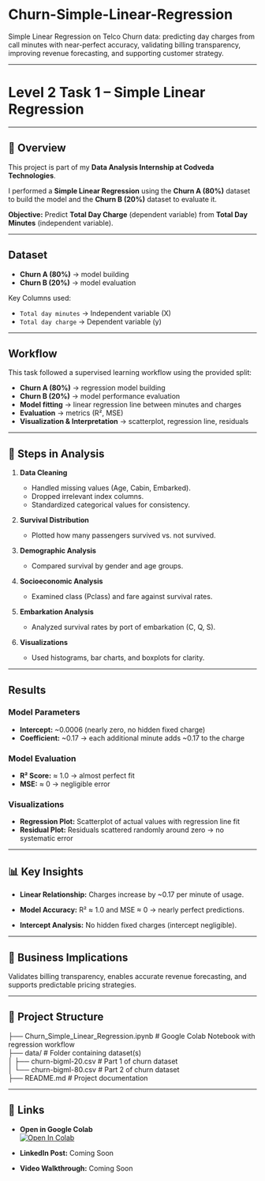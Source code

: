 # Churn-Simple-Linear-Regression
Simple Linear Regression on Telco Churn data: predicting day charges from call minutes with near-perfect accuracy, validating billing transparency, improving revenue forecasting, and supporting customer strategy.

---

# Level 2 Task 1 – Simple Linear Regression  

---

## 📌 Overview  
This project is part of my **Data Analysis Internship at Codveda Technologies**.  

I performed a **Simple Linear Regression** using the **Churn A (80%)** dataset to build the model and the **Churn B (20%)** dataset to evaluate it.  

**Objective:** Predict **Total Day Charge** (dependent variable) from **Total Day Minutes** (independent variable).  

---

## Dataset  
- **Churn A (80%)** → model building  
- **Churn B (20%)** → model evaluation  

Key Columns used:  
- `Total day minutes` → Independent variable (X)  
- `Total day charge` → Dependent variable (y)  

---

## Workflow  
This task followed a supervised learning workflow using the provided split:  
- **Churn A (80%)** → regression model building  
- **Churn B (20%)** → model performance evaluation  
- **Model fitting** → linear regression line between minutes and charges  
- **Evaluation** → metrics (R², MSE)  
- **Visualization & Interpretation** → scatterplot, regression line, residuals  

---

## 🔎 Steps in Analysis
1. **Data Cleaning**  
   - Handled missing values (Age, Cabin, Embarked).  
   - Dropped irrelevant index columns.  
   - Standardized categorical values for consistency.  

2. **Survival Distribution**  
   - Plotted how many passengers survived vs. not survived.  

3. **Demographic Analysis**  
   - Compared survival by gender and age groups.  

4. **Socioeconomic Analysis**  
   - Examined class (Pclass) and fare against survival rates.  

5. **Embarkation Analysis**  
   - Analyzed survival rates by port of embarkation (C, Q, S).  

6. **Visualizations**  
   - Used histograms, bar charts, and boxplots for clarity.

---

## Results  

### Model Parameters  
- **Intercept:** ~0.0006 (nearly zero, no hidden fixed charge)  
- **Coefficient:** ~0.17 → each additional minute adds ~0.17 to the charge  

### Model Evaluation  
- **R² Score:** ≈ 1.0 → almost perfect fit  
- **MSE:** ≈ 0 → negligible error  

### Visualizations  
- **Regression Plot:** Scatterplot of actual values with regression line fit  
- **Residual Plot:** Residuals scattered randomly around zero → no systematic error  

---

## 📊 Key Insights  
- **Linear Relationship:** Charges increase by ~0.17 per minute of usage.  
- **Model Accuracy:** R² ≈ 1.0 and MSE ≈ 0 → nearly perfect predictions.

- **Intercept Analysis:** No hidden fixed charges (intercept negligible).

---

## 💼 Business Implications
Validates billing transparency, enables accurate revenue forecasting, and supports predictable pricing strategies.  

---

## 📂 Project Structure

├── Churn_Simple_Linear_Regression.ipynb   # Google Colab Notebook with regression workflow  
├── data/                                  # Folder containing dataset(s)  
│   ├── churn-bigml-20.csv                 # Part 1 of churn dataset  
│   └── churn-bigml-80.csv                 # Part 2 of churn dataset  
├── README.md                              # Project documentation

---

## 🔗 Links  
- **Open in Google Colab**  
  [![Open In Colab](https://colab.research.google.com/assets/colab-badge.svg)](https://colab.research.google.com/github/OcSpice/Sentiment-Dataset-EDA/blob/main/Churn_Simple_Linear_Regression.ipynb)  

- **LinkedIn Post:** Coming Soon  
- **Video Walkthrough:** Coming Soon
